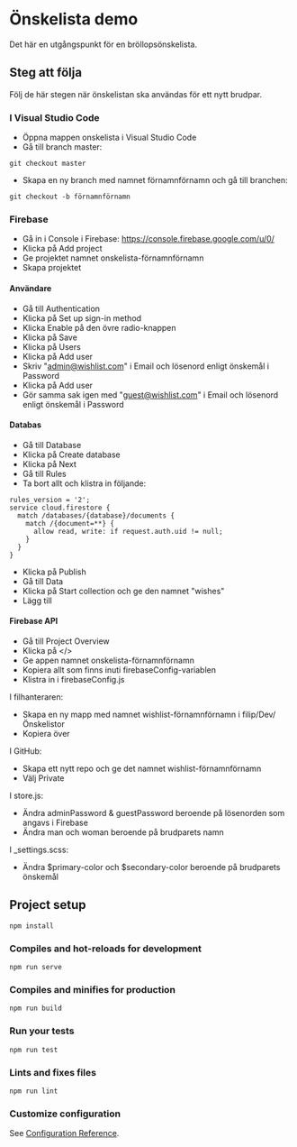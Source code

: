# Önskelista demo

Det här en utgångspunkt för en bröllopsönskelista.

## Steg att följa

Följ de här stegen när önskelistan ska användas för ett nytt brudpar.

### I Visual Studio Code

- Öppna mappen onskelista i Visual Studio Code
- Gå till branch master:

```
git checkout master
```

- Skapa en ny branch med namnet förnamnförnamn och gå till branchen:

```
git checkout -b förnamnförnamn
```

### Firebase

- Gå in i Console i Firebase: https://console.firebase.google.com/u/0/
- Klicka på Add project
- Ge projektet namnet onskelista-förnamnförnamn
- Skapa projektet

#### Användare

- Gå till Authentication
- Klicka på Set up sign-in method
- Klicka Enable på den övre radio-knappen
- Klicka på Save
- Klicka på Users
- Klicka på Add user
- Skriv "admin@wishlist.com" i Email och lösenord enligt önskemål i Password
- Klicka på Add user
- Gör samma sak igen med "guest@wishlist.com" i Email och lösenord enligt önskemål i Password

#### Databas

- Gå till Database
- Klicka på Create database
- Klicka på Next
- Gå till Rules
- Ta bort allt och klistra in följande:

```
rules_version = '2';
service cloud.firestore {
  match /databases/{database}/documents {
    match /{document=**} {
      allow read, write: if request.auth.uid != null;
    }
  }
}
```

- Klicka på Publish
- Gå till Data
- Klicka på Start collection och ge den namnet "wishes"
- Lägg till

#### Firebase API

- Gå till Project Overview
- Klicka på </>
- Ge appen namnet onskelista-förnamnförnamn
- Kopiera allt som finns inuti firebaseConfig-variablen
- Klistra in i firebaseConfig.js

I filhanteraren:

- Skapa en ny mapp med namnet wishlist-förnamnförnamn i filip/Dev/Önskelistor
- Kopiera över

I GitHub:

- Skapa ett nytt repo och ge det namnet wishlist-förnamnförnamn
- Välj Private

I store.js:

- Ändra adminPassword & guestPassword beroende på lösenorden som angavs i Firebase
- Ändra man och woman beroende på brudparets namn

I \_settings.scss:

- Ändra $primary-color och $secondary-color beroende på brudparets önskemål

## Project setup

```
npm install
```

### Compiles and hot-reloads for development

```
npm run serve
```

### Compiles and minifies for production

```
npm run build
```

### Run your tests

```
npm run test
```

### Lints and fixes files

```
npm run lint
```

### Customize configuration

See [Configuration Reference](https://cli.vuejs.org/config/).
